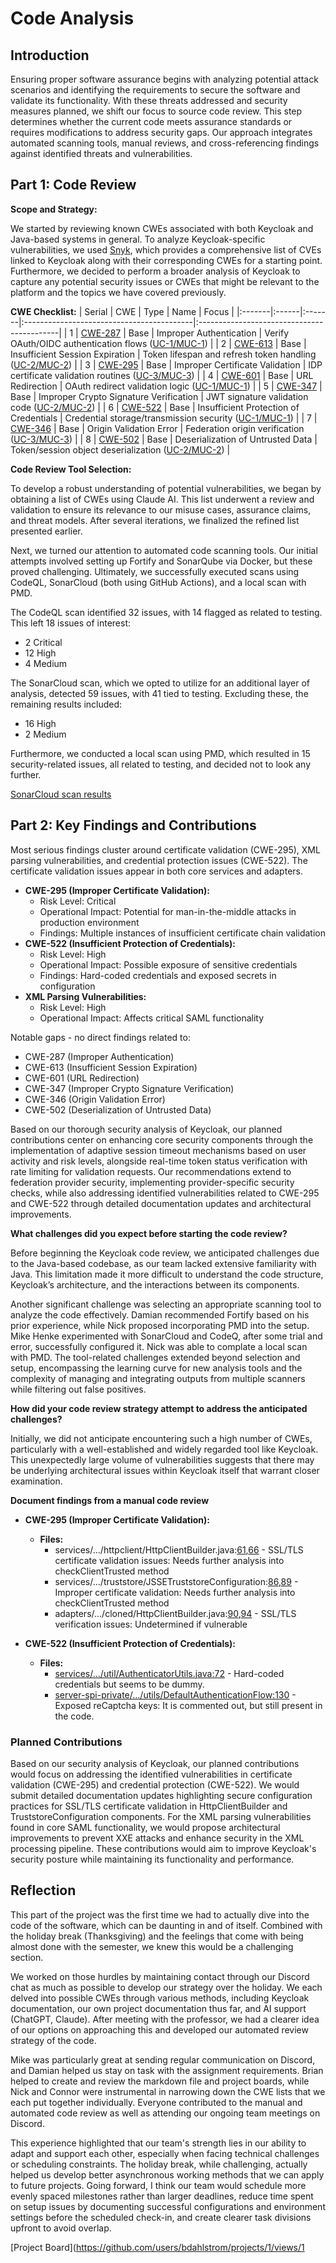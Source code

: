 # Code Analysis

## Introduction

Ensuring proper software assurance begins with analyzing potential attack scenarios and identifying the requirements to secure the software and validate its functionality. With these threats addressed and security measures planned, we shift our focus to source code review. This step determines whether the current code meets assurance standards or requires modifications to address security gaps. Our approach integrates automated scanning tools, manual reviews, and cross-referencing findings against identified threats and vulnerabilities.

## Part 1: Code Review

**Scope and Strategy:**

We started by reviewing known CWEs associated with both Keycloak and Java-based systems in general. To analyze Keycloak-specific vulnerabilities, we used [Snyk](https://security.snyk.io/package/maven/org.keycloak%3Akeycloak-core), which provides a comprehensive list of CVEs linked to Keycloak along with their corresponding CWEs for a starting point. Furthermore, we decided to perform a broader analysis of Keycloak to capture any potential security issues or CWEs that might be relevant to the platform and the topics we have covered previously.

**CWE Checklist:**
| Serial | CWE | Type | Name | Focus |
|:-------|:------|:-------|:------------------------------------------|:-------------------------------------------|
| 1 | [CWE-287](https://cwe.mitre.org/data/definitions/287.html) | Base | Improper Authentication | Verify OAuth/OIDC authentication flows ([UC-1/MUC-1](software-security-assurance-cases.md#assurance-case-1-encrypted-credentials-during-transit)) |
| 2 | [CWE-613](https://cwe.mitre.org/data/definitions/613.html) | Base | Insufficient Session Expiration | Token lifespan and refresh token handling ([UC-2/MUC-2](software-security-assurance-cases.md#assurance-case-2-keycloak-minimizes-undetected-changes-to-administrative-operations)) |
| 3 | [CWE-295](https://cwe.mitre.org/data/definitions/295.html) | Base | Improper Certificate Validation | IDP certificate validation routines ([UC-3/MUC-3](software-security-assurance-cases.md#assurance-case-3-keycloak-diminishes-database-misuse)) |
| 4 | [CWE-601](https://cwe.mitre.org/data/definitions/601.html) | Base | URL Redirection | OAuth redirect validation logic ([UC-1/MUC-1](software-security-assurance-cases.md#assurance-case-1-encrypted-credentials-during-transit)) |
| 5 | [CWE-347](https://cwe.mitre.org/data/definitions/347.html) | Base | Improper Crypto Signature Verification | JWT signature validation code ([UC-2/MUC-2](software-security-assurance-cases.md#assurance-case-2-keycloak-minimizes-undetected-changes-to-administrative-operations)) |
| 6 | [CWE-522](https://cwe.mitre.org/data/definitions/522.html) | Base | Insufficient Protection of Credentials | Credential storage/transmission security ([UC-1/MUC-1](software-security-assurance-cases.md#assurance-case-1-encrypted-credentials-during-transit)) |
| 7 | [CWE-346](https://cwe.mitre.org/data/definitions/346.html) | Base | Origin Validation Error | Federation origin verification ([UC-3/MUC-3](software-security-assurance-cases.md#assurance-case-3-keycloak-diminishes-database-misuse)) |
| 8 | [CWE-502](https://cwe.mitre.org/data/definitions/502.html) | Base | Deserialization of Untrusted Data | Token/session object deserialization ([UC-2/MUC-2](software-security-assurance-cases.md#assurance-case-2-keycloak-minimizes-undetected-changes-to-administrative-operations)) |

**Code Review Tool Selection:**

To develop a robust understanding of potential vulnerabilities, we began by obtaining a list of CWEs using Claude AI. This list underwent a review and validation to ensure its relevance to our misuse cases, assurance claims, and threat models. After several iterations, we finalized the refined list presented earlier.

Next, we turned our attention to automated code scanning tools. Our initial attempts involved setting up Fortify and SonarQube via Docker, but these proved challenging. Ultimately, we successfully executed scans using CodeQL, SonarCloud (both using GitHub Actions), and a local scan with PMD.

The CodeQL scan identified 32 issues, with 14 flagged as related to testing. This left 18 issues of interest:

- 2 Critical
- 12 High
- 4 Medium

The SonarCloud scan, which we opted to utilize for an additional layer of analysis, detected 59 issues, with 41 tied to testing. Excluding these, the remaining results included:

- 16 High
- 2 Medium

Furthermore, we conducted a local scan using PMD, which resulted in 15 security-related issues, all related to testing, and decided not to look any further.

[SonarCloud scan results](https://sonarcloud.io/summary/overall?id=mhenke_keycloak&branch=main)

## Part 2: Key Findings and Contributions

Most serious findings cluster around certificate validation (CWE-295), XML parsing vulnerabilities, and credential protection issues (CWE-522). The certificate validation issues appear in both core services and adapters.

- **CWE-295 (Improper Certificate Validation):**
  - Risk Level: Critical
  - Operational Impact: Potential for man-in-the-middle attacks in production environment
  - Findings: Multiple instances of insufficient certificate chain validation
- **CWE-522 (Insufficient Protection of Credentials):**
  - Risk Level: High
  - Operational Impact: Possible exposure of sensitive credentials
  - Findings: Hard-coded credentials and exposed secrets in configuration
- **XML Parsing Vulnerabilities:**
  - Risk Level: High
  - Operational Impact: Affects critical SAML functionality

Notable gaps - no direct findings related to:

- CWE-287 (Improper Authentication)
- CWE-613 (Insufficient Session Expiration)
- CWE-601 (URL Redirection)
- CWE-347 (Improper Crypto Signature Verification)
- CWE-346 (Origin Validation Error)
- CWE-502 (Deserialization of Untrusted Data)

Based on our thorough security analysis of Keycloak, our planned contributions center on enhancing core security components through the implementation of adaptive session timeout mechanisms based on user activity and risk levels, alongside real-time token status verification with rate limiting for validation requests. Our recommendations extend to federation provider security, implementing provider-specific security checks, while also addressing identified vulnerabilities related to CWE-295 and CWE-522 through detailed documentation updates and architectural improvements.

**What challenges did you expect before starting the code review?**

Before beginning the Keycloak code review, we anticipated challenges due to the Java-based codebase, as our team lacked extensive familiarity with Java. This limitation made it more difficult to understand the code structure, Keycloak’s architecture, and the interactions between its components.

Another significant challenge was selecting an appropriate scanning tool to analyze the code effectively. Damian recommended Fortify based on his prior experience, while Nick proposed incorporating PMD into the setup. Mike Henke experimented with SonarCloud and CodeQ, after some trial and error, successfully configured it. Nick was able to complate a local scan with PMD. The tool-related challenges extended beyond selection and setup, encompassing the learning curve for new analysis tools and the complexity of managing and integrating outputs from multiple scanners while filtering out false positives.

**How did your code review strategy attempt to address the anticipated challenges?**

Initially, we did not anticipate encountering such a high number of CWEs, particularly with a well-established and widely regarded tool like Keycloak. This unexpectedly large volume of vulnerabilities suggests that there may be underlying architectural issues within Keycloak itself that warrant closer examination.

**Document findings from a manual code review**

- **CWE-295 (Improper Certificate Validation):**

  - **Files:**
    - services/.../httpclient/HttpClientBuilder.java:[61](https://github.com/mhenke/keycloak/security/code-scanning/76),[66](https://github.com/mhenke/CYBR8420-SoftwareAssurance-Proposal/blob/main/code-analysis.md) - SSL/TLS certificate validation issues: Needs further analysis into checkClientTrusted method
    - services/.../truststore/JSSETruststoreConfiguration:[86](https://github.com/mhenke/keycloak/security/code-scanning/62),[89](https://github.com/mhenke/keycloak/security/code-scanning/63) - Improper certificate validation: Needs further analysis into checkClientTrusted method
    - adapters/.../cloned/HttpClientBuilder.java:[90](https://github.com/mhenke/keycloak/security/code-scanning/65),[94](https://github.com/mhenke/keycloak/security/code-scanning/66) - SSL/TLS verification issues: Undetermined if vulnerable

- **CWE-522 (Insufficient Protection of Credentials):**

  - **Files:**
    - [services/.../util/AuthenticatorUtils.java:72](https://github.com/mhenke/keycloak/security/code-scanning/55) - Hard-coded credentials but seems to be dummy.
    - [server-spi-private/.../utils/DefaultAuthenticationFlow:130](https://github.com/mhenke/keycloak/security/code-scanning/37) - Exposed reCaptcha keys: It is commented out, but still present in the code.

### Planned Contributions

Based on our security analysis of Keycloak, our planned contributions would focus on addressing the identified vulnerabilities in certificate validation (CWE-295) and credential protection (CWE-522). We would submit detailed documentation updates highlighting secure configuration practices for SSL/TLS certificate validation in HttpClientBuilder and TruststoreConfiguration components. For the XML parsing vulnerabilities found in core SAML functionality, we would propose architectural improvements to prevent XXE attacks and enhance security in the XML processing pipeline. These contributions would aim to improve Keycloak's security posture while maintaining its functionality and performance.

## Reflection

This part of the project was the first time we had to actually dive into the code of the software, which can be daunting in and of itself. Combined with the holiday break (Thanksgiving) and the feelings that come with being almost done with the semester, we knew this would be a challenging section.

We worked on those hurdles by maintaining contact through our Discord chat as much as possible to develop our strategy over the holiday. We each delved into possible CWEs through various methods, including Keycloak documentation, our own project documentation thus far, and AI support (ChatGPT, Claude). After meeting with the professor, we had a clearer idea of our options on approaching this and developed our automated review strategy of the code.

Mike was particularly great at sending regular communication on Discord, and Damian helped us stay on task with the assignment requirements. Brian helped to create and review the markdown file and project boards, while Nick and Connor were instrumental in narrowing down the CWE lists that we each put together individually. Everyone contributed to the manual and automated code review as well as attending our ongoing team meetings on Discord.

This experience highlighted that our team's strength lies in our ability to adapt and support each other, especially when facing technical challenges or scheduling constraints. The holiday break, while challenging, actually helped us develop better asynchronous working methods that we can apply to future projects. Going forward, I think our team would schedule more evenly spaced milestones rather than larger deadlines, reduce time spent on setup issues by documenting successful configurations and environment settings before the scheduled check-in, and create clearer task divisions upfront to avoid overlap.

[Project Board](https://github.com/users/bdahlstrom/projects/1/views/1
